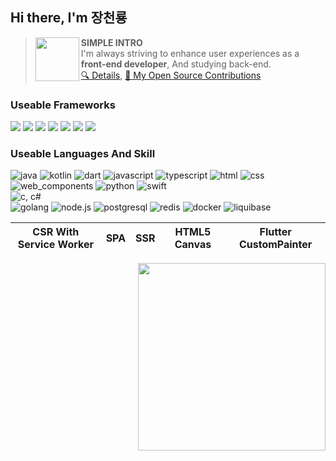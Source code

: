 ## Hi there, I'm 장천룡
> <img align="left" width="70" src="https://github.com/user-attachments/assets/e3398011-04b7-4380-9370-92f3197c7871">

> __SIMPLE INTRO__<br>
> I'm always striving to enhance user experiences as a __front-end developer__, And studying back-end.<br>
> [🔍 Details](DETAILS.md), [🚀 My Open Source Contributions](CONTRIBUTION.md)

### Useable Frameworks
<a href="https://flutter.dev/"><img src="https://github.com/user-attachments/assets/8bbdb3ab-ce90-4520-82b0-257ced0ca9c6"></a>
<a href="https://developer.android.com/compose"><img src="https://github.com/user-attachments/assets/1a231992-2c46-4100-bc93-24b6cb752f96"></a>
<a href="https://developer.apple.com/documentation/uikit"><img src="https://github.com/user-attachments/assets/353ad616-4cb9-4176-b149-221137dd1b1a"></a>
<a href="https://developer.apple.com/kr/xcode/swiftui/"><img src="https://github.com/user-attachments/assets/2fc03d48-c7a1-4bb1-8316-c37efa6c97cf"></a>
<a href="https://react.dev/"><img src="https://github.com/user-attachments/assets/fb323671-dddc-422a-a9e9-d012c8736429"></a>
<a href="https://svelte.dev/"><img src="https://github.com/user-attachments/assets/66997418-8fef-41ee-9caf-6ec2d18b9c95"></a>
<a href="https://vuejs.org/"><img src="https://github.com/user-attachments/assets/1c27fcf0-ab10-4f7d-be29-7e53caaf3501"></a>

### Useable Languages And Skill
![java](https://github.com/user-attachments/assets/e72f59f1-0635-4d97-b4c0-a8bbe5f63f7c)
![kotlin](https://github.com/user-attachments/assets/174b8fb9-aa40-4b71-96df-87fd62c02f3e)
![dart](https://github.com/user-attachments/assets/8b2f9515-170a-4bcb-a760-cce05eed2448)
![javascript](https://github.com/user-attachments/assets/d787f799-146c-4d07-9282-5c81422f9d09)
![typescript](https://github.com/user-attachments/assets/649eb57a-d611-4694-9548-d2487020b3b7)
![html](https://github.com/user-attachments/assets/c85a7a76-f21f-4c0d-900b-253aa7b76472)
![css](https://github.com/user-attachments/assets/21df961e-3cfe-46a9-bb58-385a565a9352)
![web_components](https://github.com/user-attachments/assets/f60fccd3-b903-4abb-a841-98aaec56eb99)
![python](https://github.com/user-attachments/assets/413df8d1-6182-4fe7-bcc2-6507c329c657)
![swift](https://github.com/user-attachments/assets/66d0e27b-9e3d-4951-8739-fa297538e41c)
<br>
![c, c#](https://github.com/user-attachments/assets/a6a8de8f-be64-44e9-8a29-d766e9808a84)
<br>
![golang](https://github.com/user-attachments/assets/c698066f-6e53-42b1-a5bc-065e7e178ada)
![node.js](https://github.com/user-attachments/assets/1528fe74-626a-4d36-ab77-e461a730b81d)
![postgresql](https://github.com/user-attachments/assets/9f47307d-3f60-4232-8536-76e263df151c)
![redis](https://github.com/user-attachments/assets/4cc726f3-309d-44b3-bc72-a76b263fbd73)
![docker](https://github.com/user-attachments/assets/bbb49ba1-f0d8-4529-b56b-32567a7e5383)
![liquibase](https://github.com/user-attachments/assets/8de867f4-617e-4c3e-b56d-f07ebcfa3559)

<table>
  <thead>
    <tr>
      <th>CSR With Service Worker</th>
      <th>SPA</th>
      <th>SSR</th>
      <th>HTML5 Canvas</th>
      <th>Flutter CustomPainter</th>
    </tr>
  </tbody>
</table>

<img align="right" width=300 src="https://count.getloli.com/@MTtankkeo?name=miyagawamizu&theme=rule34&padding=7&offset=0&scale=1&pixelated=1&darkmode=0">

